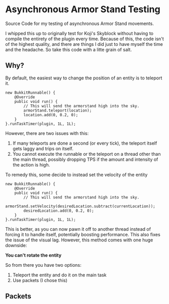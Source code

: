 # Asynchronous Armor Stand Testing
Source Code for my testing of asynchronous Armor Stand movements.

I whipped this up to originally test for Koji's Skyblock without having to compile the entirety of the plugin every time. Because of this, the code isn't of the highest quality, and there are things I did just to have myself the time and the headache. So take this code with a litte grain of salt.

## Why?
By default, the easiest way to change the position of an entity is to teleport it. 

```
new BukkitRunnable() {
    @Override
    public void run() {
        // This will send the armorstand high into the sky.
        armorStand.teleport(location);
        location.add(0, 0.2, 0);
    }
}.runTaskTimer(plugin, 1L, 1L);
```

However, there are two issues with this:
1. If many teleports are done a second (or every tick), the teleport itself gets laggy and trips on itself.
2. You cannot execute the runnable or the teleport on a thread other than the main thread, possibly dropping TPS if the amount and intensity of the action is high.

To remedy this, some decide to instead set the velocity of the entity

```
new BukkitRunnable() {
    @Override
    public void run() {
        // This will send the armorstand high into the sky.
        armorStand.setVelocity(desiredLocation.subtract(currentLocation));
        desiredLocation.add(0, 0.2, 0);
    }
}.runTaskTimer(plugin, 1L, 1L);
```

This is better, as you can now pawn it off to another thread instead of forcing it to handle itself, potentially boosting performance. This also fixes the issue of the visual lag. However, this method comes with one huge downside:

**You can't rotate the entity**

So from there you have two options:
1. Teleport the entity and do it on the main task
2. Use packets (I chose this)

## Packets

